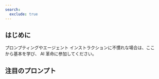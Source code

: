 ```yaml
---
search:
  exclude: true
---
```

## はじめに
プロンプティングやエージェント インストラクションに不慣れな場合は、ここから基本を学び、 AI 革命に参加してください。

<cc-card-grid gap="1rem">
    <cc-card title="エージェント インストラクション ラボ" description="エージェント インストラクションを改善しましょう （初心者）" href="https://microsoft.github.io/copilot-camp/pages/copilot-instructions/beginner-agent/"></cc-card>
    <cc-card title="プロンプト ライブラリ" description="参考になるサンプルを探索する" href="https://github.com/pnp/copilot-prompts/tree/main/samples"></cc-card>
   
</cc-card-grid>

## 注目のプロンプト 
<cc-card-grid gap="1rem">
<cc-card 
    title="AgriGuard – Smart Crop Doctor" 
    description="農家、農学者、及び農業普及担当者が作物の健康問題を診断し、治療戦略を推奨するのを支援するエージェントです。"
    href="https://github.com/pnp/copilot-prompts/tree/main/samples/agent-instructions/smart-crop-doctor"
    image="../../assets/images/copilot-instructions/featured-agents/agri-guard-demo.png">
</cc-card>
<cc-card 
    title="戦略的マインドセット エージェント" 
    description="ユーザーを 5 回の反復ラウンドで導き、戦略的マインドセットを身につけ、戦術的思考を回避するようにします。"
    href="https://github.com/pnp/copilot-prompts/tree/main/samples/agent-instructions/strategic-mind-agent"
    image="https://github.com/pnp/copilot-prompts/raw/main/samples/agent-instructions/strategic-mind-agent/assets/demo.png">
</cc-card>
</cc-card-grid>
